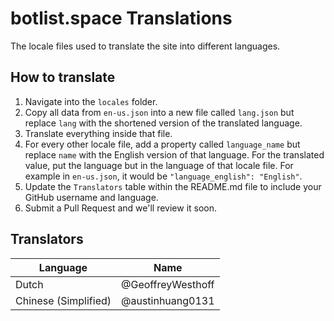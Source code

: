 # botlist.space Translations
The locale files used to translate the site into different languages.

## How to translate
1. Navigate into the `locales` folder.
2. Copy all data from `en-us.json` into a new file called `lang.json` but replace `lang` with the shortened version of the translated language.
3. Translate everything inside that file.
4. For every other locale file, add a property called `language_name` but replace `name` with the English version of that language. For the translated value, put the language but in the language of that locale file. For example in `en-us.json`, it would be `"language_english": "English"`.
5. Update the `Translators` table within the README.md file to include your GitHub username and language.
6. Submit a Pull Request and we'll review it soon.

## Translators

Language             | Name
-------------------- | ------------------
Dutch                | @GeoffreyWesthoff
Chinese (Simplified) | @austinhuang0131
